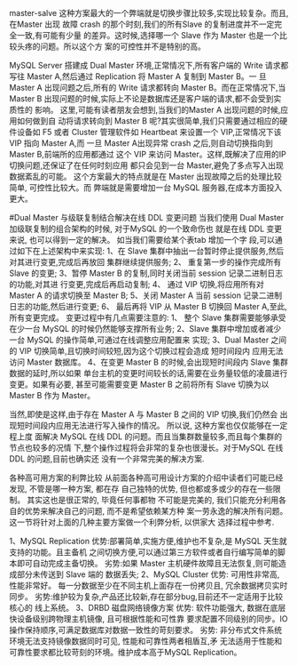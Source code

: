 master-salve 这种方案最大的一个弊端就是切换步骤比较多,实现比较复杂。而且,在Master 出现 故障
crash 的那个时刻,我们的所有Slave 的复制进度并不一定完全一致,有可能有少量
的差异。这时候,选择哪一个 Slave 作为 Master 也是一个比较头疼的问题。所以这个方
案的可控性并不是特别的高。



MySQL Server 搭建成 Dual Master 环境,正常情况下,所有客户端的 Write 请求都写往
Master A,然后通过 Replication 将 Master A 复制到 Master B。一 旦 Master A
出现问题之后,所有的 Write 请求都转向 Master B。而在正常情况下,当 Master B
出现问题的时候,实际上不论是数据库还是客户端的请求,都不会受到实质性的 影响。
这里,可能有读者朋友会想到,当我们的Master A 出现问题的时候,应用如何做到自
动将请求转向到 Master B 呢?其实很简单,我们只需要通过相应的硬件设备如 F5 或者
Cluster 管理软件如 Heartbeat 来设置一个 VIP,正常情况下该 VIP 指向 Master A,而
一旦 Master A出现异常 crash 之后,则自动切换指向到Master B,前端所的应用都通过
这个 VIP 来访问 Master。这样,既解决了应用的IP 切换问题,还保证了在任何时刻应用
都只会见到一台 Master,避免了多点写入出现数据紊乱的可能。
这个方案最大的特点就是在 Master 出现故障之后的处理比较简单, 可控性比较大。而
弊端就是需要增加一台 MySQL 服务器,在成本方面投入更大。


#Dual Master 与级联复制结合解决在线 DDL 变更问题
当我们使用 Dual Master 加级联复制的组合架构的时候, 对于MySQL 的一个致命伤也
就是在线 DDL 变更来说, 也可以得到一定的解决。 如当我们需要给某个表tab
增加一个字 段,可以通过如下在上述架构中来实现:
1、在 Slave 集群中抽出一台暂时停止提供服务,然后对其进行变更,完成后再放回
集群继续提供服务;
2、 重复第一步的操作完成所有 Slave 的变更;
3、暂停 Master B 的复制,同时关闭当前 session 记录二进制日志的功能,对其进
行变更,完成后再启动复制;
4、 通过 VIP 切换,将应用所有对 Master A 的请求切换至 Master B; 5、关闭 Master A
当前 session 记录二进制日志的功能,然后进行变更; 6、 最后再将 VIP 从 Master B
切换回 Master A,至此,所有变更完成。
变更过程中有几点需要注意的:
1、 整个 Slave 集群需要能够承受在少一台 MySQL 的时候仍然能够支撑所有业务;
2、Slave 集群中增加或者减少一台 MySQL 的操作简单,可通过在线调整应用配置来
实现;
3、Dual Master 之间的 VIP 切换简单,且切换时间较短,因为这个切换过程会造成
短时间段内 应用无法访问 Master 数据库。
4、在变更 Master B 的时候,会出现短时间段内 Slave 集群数据的延时,所以如果
单台主机的变更时间较长的话,需要在业务量较低的凌晨进行变更。如果有必要,
甚至可能需要变更 Master B 之前将所有 Slave 切换为以 Master B 作为 Master。

当然,即使是这样,由于存在 Master A 与 Master B 之间的 VIP 切换,我们仍然会
出现短时间段内应用无法进行写入操作的情况。 所以说,
这种方案也仅仅能够在一定程上度 面解决 MySQL 在线 DDL
的问题。而且当集群数量较多,而且每个集群的节点也较多的况情
下,整个操作过程将会非常的复杂也很漫长。对于MySQL 在线 DDL 的问题,目前也确实还
没有一个非常完美的解决方案.

各种高可用方案的利弊比较
从前面各种高可用设计方案的介绍中读者们可能已经发现, 不管是哪一种方案, 都在存
自己独特的优势, 但也都或多或少的存在一些限制。 其实这也是很正常的,
毕竟任何事都物 不可能是完美的, 我们只能充分利用各自的优势来解决自己的问题,
而不是希望依赖某方种 案一劳永逸的解决所有问题。
这一节将针对上面的几种主要方案做一个利弊分析, 以供家大
选择过程中参考.


1、MySQL Replication
优势:部署简单,实施方便,维护也不复杂,是 MySQL 天生就支持的功能。且主备机
之间切换方便,可以通过第三方软件或者自行编写简单的脚本即可自动完成主备切换。
劣势:如果 Master 主机硬件故障且无法恢复,则可能造成部分未传送到 Slave 端的
数据丢失;
2、MySQL Cluster
优势: 可用性非常高, 性能非常好。 每一分数据至少在不同主机上面存在一份拷贝且,
冗余数据拷贝实时同步。
劣势:维护较为复杂,产品还比较新,存在部分bug,目前还不一定适用于比较核心的
线上系统。
3、DRBD 磁盘网络镜像方案
优势: 软件功能强大, 数据在底层快设备级别跨物理主机镜像, 且可根据性能和可性靠
要求配置不同级别的同步。IO 操作保持顺序,可满足数据库对数据一致性的苛刻要求。
劣势: 非分布式文件系统环境无法支持镜像数据同时可见, 性能和可靠性两者相盾互,矛
无法适用于性能和可靠性要求都比较苛刻的环境。维护成本高于MySQL Replication。
